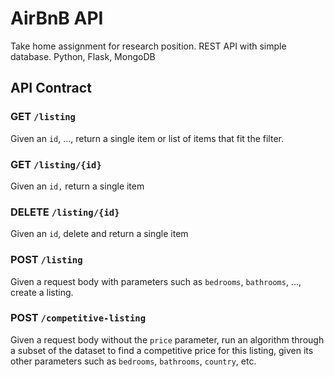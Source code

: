 # AirBnB API

Take home assignment for research position. REST API with simple database. Python, Flask, MongoDB

## API Contract

### **GET** `/listing`

Given an `id`, ..., return a single item or list of items that fit the filter.

### **GET** `/listing/{id}`

Given an `id,` return a single item

### **DELETE** `/listing/{id}`

Given an `id`, delete and return a single item

### **POST** `/listing`

Given a request body with parameters such as `bedrooms`, `bathrooms`, ..., create a listing.

### **POST** `/competitive-listing`

Given a request body without the `price` parameter, run an algorithm through a subset of the dataset to find a competitive price for this listing, given its other parameters such as `bedrooms`, `bathrooms`, `country`, etc.
